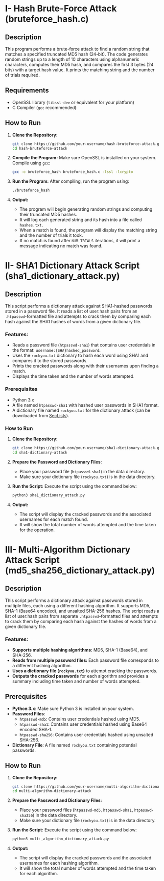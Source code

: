 # I- Hash Brute-Force Attack (bruteforce_hash.c)

## Description
This program performs a brute-force attack to find a random string that matches a specified truncated MD5 hash (24-bit). The code generates random strings up to a length of 10 characters using alphanumeric characters, computes their MD5 hash, and compares the first 3 bytes (24 bits) with a target hash value. It prints the matching string and the number of trials required.

## Requirements
- OpenSSL library (`libssl-dev` or equivalent for your platform)
- C Compiler (`gcc` recommended)

## How to Run
1. **Clone the Repository:**
    ```bash
    git clone https://github.com/your-username/hash-bruteforce-attack.git
    cd hash-bruteforce-attack
    ```

2. **Compile the Program:**
    Make sure OpenSSL is installed on your system. Compile using `gcc`:
    ```bash
    gcc -o bruteforce_hash bruteforce_hash.c -lssl -lcrypto
    ```

3. **Run the Program:**
    After compiling, run the program using:
    ```bash
    ./bruteforce_hash
    ```

4. **Output:**
    - The program will begin generating random strings and computing their truncated MD5 hashes.
    - It will log each generated string and its hash into a file called `hashes.txt`.
    - When a match is found, the program will display the matching string and the number of trials it took.
    - If no match is found after `NUM_TRIALS` iterations, it will print a message indicating no match was found.

# II- SHA1 Dictionary Attack Script (sha1_dictionary_attack.py)

## Description
This script performs a dictionary attack against SHA1-hashed passwords stored in a password file. It reads a list of user:hash pairs from an `.htpasswd`-formatted file and attempts to crack them by comparing each hash against the SHA1 hashes of words from a given dictionary file.

### Features:
- Reads a password file (`htpasswd-sha1`) that contains user credentials in the format: `username:{SHA}hashed_password`.
- Uses the `rockyou.txt` dictionary to hash each word using SHA1 and compares it to the stored passwords.
- Prints the cracked passwords along with their usernames upon finding a match.
- Displays the time taken and the number of words attempted.

### Prerequisites
- Python 3.x
- A file named `htpasswd-sha1` with hashed user passwords in SHA1 format.
- A dictionary file named `rockyou.txt` for the dictionary attack (can be downloaded from [SecLists](https://github.com/danielmiessler/SecLists/blob/master/Passwords/rockyou.txt.tar.gz)).

### How to Run
1. **Clone the Repository:**
    ```bash
    git clone https://github.com/your-username/sha1-dictionary-attack.git
    cd sha1-dictionary-attack
    ```

2. **Prepare the Password and Dictionary Files:**
    - Place your password file (`htpasswd-sha1`) in the data directory.
    - Make sure your dictionary file (`rockyou.txt`) is in the data directory.

3. **Run the Script:**
    Execute the script using the command below:
    ```bash
    python3 sha1_dictionary_attack.py
    ```

4. **Output:**
    - The script will display the cracked passwords and the associated usernames for each match found.
    - It will show the total number of words attempted and the time taken for the operation.

# III- Multi-Algorithm Dictionary Attack Script (md5_sha256_dictionary_attack.py)

## Description
This script performs a dictionary attack against passwords stored in multiple files, each using a different hashing algorithm. It supports MD5, SHA-1 (Base64 encoded), and unsalted SHA-256 hashes. The script reads a list of user:hash pairs from separate `.htpasswd`-formatted files and attempts to crack them by comparing each hash against the hashes of words from a given dictionary file.

### Features:
- **Supports multiple hashing algorithms:** MD5, SHA-1 (Base64), and SHA-256.
- **Reads from multiple password files:** Each password file corresponds to a different hashing algorithm.
- **Uses a dictionary file (`rockyou.txt`)** to attempt cracking the passwords.
- **Outputs the cracked passwords** for each algorithm and provides a summary including time taken and number of words attempted.

## Prerequisites
- **Python 3.x**: Make sure Python 3 is installed on your system.
- **Password Files**:
  - `htpasswd-md5`: Contains user credentials hashed using MD5.
  - `htpasswd-sha1`: Contains user credentials hashed using Base64 encoded SHA-1.
  - `htpasswd-sha256`: Contains user credentials hashed using unsalted SHA-256.
- **Dictionary File**: A file named `rockyou.txt` containing potential passwords.

## How to Run
1. **Clone the Repository:**
    ```bash
    git clone https://github.com/your-username/multi-algorithm-dictionary-attack.git
    cd multi-algorithm-dictionary-attack
    ```

2. **Prepare the Password and Dictionary Files:**
    - Place your password files (`htpasswd-md5`, `htpasswd-sha1`, `htpasswd-sha256`) in the data directory.
    - Make sure your dictionary file (`rockyou.txt`) is in the data directory.

3. **Run the Script:**
    Execute the script using the command below:
    ```bash
    python3 multi_algorithm_dictionary_attack.py
    ```

4. **Output:**
    - The script will display the cracked passwords and the associated usernames for each hashing algorithm.
    - It will show the total number of words attempted and the time taken for each algorithm.